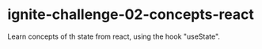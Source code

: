 # ignite-challenge-02-concepts-react

Learn concepts of th state from react, using the hook "useState".

